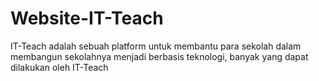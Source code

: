 # Website-IT-Teach
IT-Teach adalah sebuah platform untuk membantu para sekolah dalam membangun sekolahnya menjadi berbasis teknologi, banyak yang dapat dilakukan oleh IT-Teach
